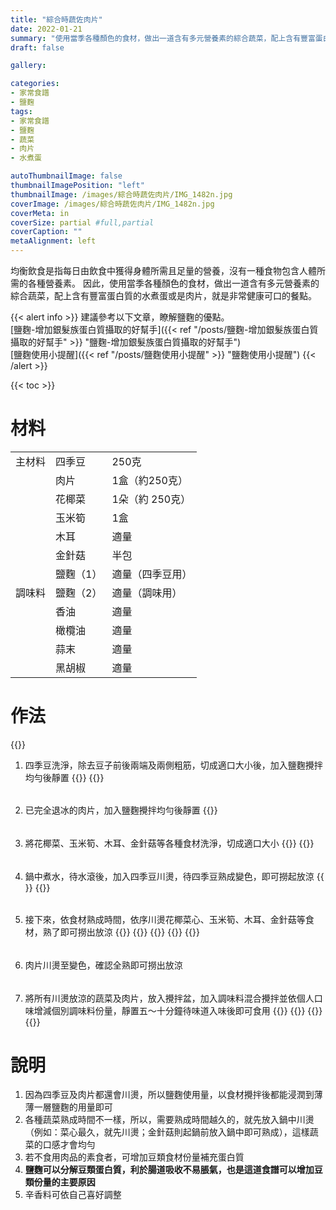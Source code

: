 ```yaml
---
title: "綜合時蔬佐肉片"
date: 2022-01-21
summary: "使用當季各種顏色的食材，做出一道含有多元營養素的綜合蔬菜，配上含有豐富蛋白質的水煮蛋或是肉片，就是非常健康可口的餐點。"
draft: false

gallery: 

categories:
- 家常食譜
- 鹽麴
tags:
- 家常食譜
- 鹽麴
- 蔬菜
- 肉片
- 水煮蛋

autoThumbnailImage: false
thumbnailImagePosition: "left"
thumbnailImage: /images/綜合時蔬佐肉片/IMG_1482n.jpg
coverImage: /images/綜合時蔬佐肉片/IMG_1482n.jpg
coverMeta: in
coverSize: partial #full,partial
coverCaption: ""
metaAlignment: left
---
```

均衡飲食是指每日由飲食中獲得身體所需且足量的營養，沒有一種食物包含人體所需的各種營養素。
因此，使用當季各種顏色的食材，做出一道含有多元營養素的綜合蔬菜，配上含有豐富蛋白質的水煮蛋或是肉片，就是非常健康可口的餐點。

{{< alert info >}}
建議參考以下文章，瞭解鹽麴的優點。\
[鹽麴-增加銀髮族蛋白質攝取的好幫手]({{< ref "/posts/鹽麴-增加銀髮族蛋白質攝取的好幫手" >}} "鹽麴-增加銀髮族蛋白質攝取的好幫手")\
[鹽麴使用小提醒]({{< ref "/posts/鹽麴使用小提醒" >}} "鹽麴使用小提醒")
{{< /alert >}}

{{< toc >}}

# 材料
||||
|:--|:--|:--|
|主材料|四季豆|250克|
||肉片|1盒（約250克）|
||花椰菜|1朵（約 250克）|
||玉米筍|1盒|
||木耳|適量|
||金針菇|半包|
||鹽麴（1）|適量（四季豆用）|
|調味料|鹽麴（2）|適量（調味用）|
||香油|適量|
||橄欖油|適量|
||蒜末|適量|
||黑胡椒|適量|

# 作法
{{<image classes="clear">}}
1. 四季豆洗淨，除去豆子前後兩端及兩側粗筋，切成適口大小後，加入鹽麴攪拌均勻後靜置
{{<image classes="nocaption fancybox fig-100" thumbnail-width="50%" thumbnail-height="50%" src="/images/綜合時蔬佐肉片/IMG_1422.jpg" title="" >}}
{{<image classes="clear">}}
######
2. 已完全退冰的肉片，加入鹽麴攪拌均勻後靜置
{{<image classes="clear">}}
######
3. 將花椰菜、玉米筍、木耳、金針菇等各種食材洗淨，切成適口大小
{{<image classes="nocaption fancybox fig-100" thumbnail-width="50%" thumbnail-height="50%" src="/images/綜合時蔬佐肉片/IMG_1447.jpg" title="" >}}
{{<image classes="clear">}}
######
4. 鍋中煮水，待水滾後，加入四季豆川燙，待四季豆熟成變色，即可撈起放涼
{{<image classes="nocaption fancybox fig-100" thumbnail-width="50%" thumbnail-height="50%" src="/images/綜合時蔬佐肉片/IMG_1450.jpg" title="" >}}
{{<image classes="clear">}}
######
5. 接下來，依食材熟成時間，依序川燙花椰菜心、玉米筍、木耳、金針菇等食材，熟了即可撈出放涼
{{<image classes="clear">}}
{{<image classes="nocaption fancybox fig-33" thumbnail-width="100%" thumbnail-height="100%" src="/images/綜合時蔬佐肉片/IMG_1456.jpg" title="" >}}
{{<image classes="nocaption fancybox fig-33" thumbnail-width="100%" thumbnail-height="100%" src="/images/綜合時蔬佐肉片/IMG_1463.jpg" title="" >}}
{{<image classes="nocaption fancybox fig-33" thumbnail-width="100%" thumbnail-height="100%" src="/images/綜合時蔬佐肉片/IMG_1467.jpg" title="" >}}
{{<image classes="clear">}}
######
6. 肉片川燙至變色，確認全熟即可撈出放涼
######
7. 將所有川燙放涼的蔬菜及肉片，放入攪拌盆，加入調味料混合攪拌並依個人口味增減個別調味料份量，靜置五～十分鐘待味道入味後即可食用
{{<image classes="clear">}}
{{<image classes="nocaption fancybox fig-50" thumbnail-width="100%" thumbnail-height="100%" src="/images/綜合時蔬佐肉片/IMG_1469.jpg" title="" >}}
{{<image classes="nocaption fancybox fig-50" thumbnail-width="100%" thumbnail-height="100%" src="/images/綜合時蔬佐肉片/IMG_1485.jpg" title="" >}}
{{<image classes="clear">}}
######

# 說明
1. 因為四季豆及肉片都還會川燙，所以鹽麴使用量，以食材攪拌後都能浸潤到薄薄一層鹽麴的用量即可
2. 各種蔬菜熟成時間不一樣，所以，需要熟成時間越久的，就先放入鍋中川燙（例如：菜心最久，就先川燙；金針菇則起鍋前放入鍋中即可熟成），這樣蔬菜的口感才會均勻
3. 若不食用肉品的素食者，可增加豆類食材份量補充蛋白質
4. **鹽麴可以分解豆類蛋白質，利於腸道吸收不易脹氣，也是這道食譜可以增加豆類份量的主要原因**
5. 辛香料可依自己喜好調整